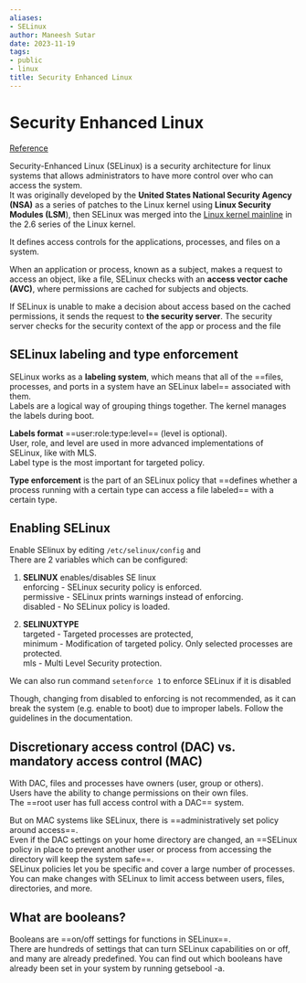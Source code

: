 ```yaml
---
aliases:
- SELinux
author: Maneesh Sutar
date: 2023-11-19
tags:
- public
- linux
title: Security Enhanced Linux
---
```


# Security Enhanced Linux

[Reference](https://www.redhat.com/en/topics/linux/what-is-selinux#overview)

Security-Enhanced Linux (SELinux) is a security architecture for linux systems that allows administrators to have more control over who can access the system.  
It was originally developed by the **United States National Security Agency (NSA)** as a series of patches to the Linux kernel using **Linux Security Modules (LSM**), then SELinux was merged into the [Linux kernel mainline](https://en.wikipedia.org/wiki/Linux_kernel_mainline "Linux kernel mainline") in the 2.6 series of the Linux kernel.

It defines access controls for the applications, processes, and files on a system.

When an application or process, known as a subject, makes a request to access an object, like a file, SELinux checks with an **access vector cache (AVC)**, where permissions are cached for subjects and objects.

If SELinux is unable to make a decision about access based on the cached permissions, it sends the request to **the security server**. The security server checks for the security context of the app or process and the file

## SELinux labeling and type enforcement

SELinux works as a **labeling system**, which means that all of the ==files, processes, and ports in a system have an SELinux label== associated with them.  
Labels are a logical way of grouping things together. The kernel manages the labels during boot.

**Labels format** ==user:role:type:level== (level is optional).  
User, role, and level are used in more advanced implementations of SELinux, like with MLS.  
Label type is the most important for targeted policy.

**Type enforcement** is the part of an SELinux policy that ==defines whether a process running with a certain type can access a file labeled== with a certain type.

## Enabling SELinux

Enable SElinux by editing `/etc/selinux/config` and  
There are 2 variables which can be configured:

1. **SELINUX** enables/disables SE linux  
   enforcing - SELinux security policy is enforced.  
   permissive - SELinux prints warnings instead of enforcing.  
   disabled - No SELinux policy is loaded.

1. **SELINUXTYPE**  
   targeted - Targeted processes are protected,  
   minimum - Modification of targeted policy. Only selected processes are protected.  
   mls - Multi Level Security protection.

We can also run command `setenforce 1` to enforce SELinux if it is disabled

Though, changing from disabled to enforcing is not recommended, as it can break the system (e.g. enable to boot) due to improper labels. Follow the guidelines in the documentation.

## Discretionary access control (DAC) vs. mandatory access control (MAC)

With DAC, files and processes have owners (user, group or others).  
Users have the ability to change permissions on their own files.  
The ==root user has full access control with a DAC== system.

But on MAC systems like SELinux, there is ==administratively set policy around access==.  
Even if the DAC settings on your home directory are changed, an ==SELinux policy in place to prevent another user or process from accessing the directory will keep the system safe==.  
SELinux policies let you be specific and cover a large number of processes. You can make changes with SELinux to limit access between users, files, directories, and more.

## What are booleans?

Booleans are ==on/off settings for functions in SELinux==.  
There are hundreds of settings that can turn SELinux capabilities on or off, and many are already predefined. You can find out which booleans have already been set in your system by running getsebool -a.
